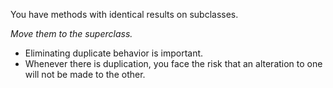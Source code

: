 You have methods with identical results on subclasses.

*Move them to the superclass.*

+ Eliminating duplicate behavior is important.
+ Whenever there is duplication, you face the risk that an alteration to one will not be made to the other.

